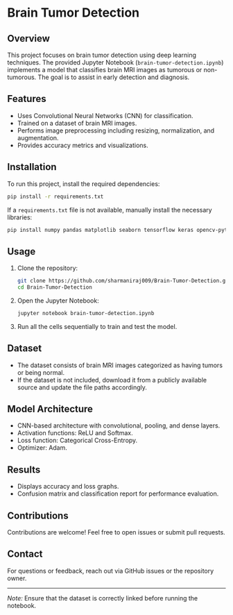 # Brain Tumor Detection

## Overview
This project focuses on brain tumor detection using deep learning techniques. The provided Jupyter Notebook (`brain-tumor-detection.ipynb`) implements a model that classifies brain MRI images as tumorous or non-tumorous. The goal is to assist in early detection and diagnosis.

## Features
- Uses Convolutional Neural Networks (CNN) for classification.
- Trained on a dataset of brain MRI images.
- Performs image preprocessing including resizing, normalization, and augmentation.
- Provides accuracy metrics and visualizations.

## Installation
To run this project, install the required dependencies:

```bash
pip install -r requirements.txt
```

If a `requirements.txt` file is not available, manually install the necessary libraries:

```bash
pip install numpy pandas matplotlib seaborn tensorflow keras opencv-python scikit-learn
```

## Usage
1. Clone the repository:
   ```bash
   git clone https://github.com/sharmaniraj009/Brain-Tumor-Detection.git
   cd Brain-Tumor-Detection
   ```
2. Open the Jupyter Notebook:
   ```bash
   jupyter notebook brain-tumor-detection.ipynb
   ```
3. Run all the cells sequentially to train and test the model.

## Dataset
- The dataset consists of brain MRI images categorized as having tumors or being normal.
- If the dataset is not included, download it from a publicly available source and update the file paths accordingly.

## Model Architecture
- CNN-based architecture with convolutional, pooling, and dense layers.
- Activation functions: ReLU and Softmax.
- Loss function: Categorical Cross-Entropy.
- Optimizer: Adam.

## Results
- Displays accuracy and loss graphs.
- Confusion matrix and classification report for performance evaluation.

## Contributions
Contributions are welcome! Feel free to open issues or submit pull requests.


## Contact
For questions or feedback, reach out via GitHub issues or the repository owner.

---

*Note:* Ensure that the dataset is correctly linked before running the notebook.

